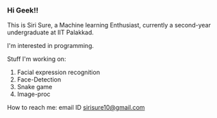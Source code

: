 ### Hi Geek!! 
This is Siri Sure, a Machine learning Enthusiast, currently a second-year undergraduate at IIT Palakkad.


I'm interested in programming.

Stuff I'm working on:
1. Facial expression recognition
2. Face-Detection
3. Snake game
4. Image-proc

How to reach me: email ID sirisure10@gmail.com
<!--
**siris11/siris11** is a ✨ _special_ ✨ repository because its `README.md` (this file) appears on your GitHub profile.

Here are some ideas to get you started:

- 🔭 I’m currently working on ...
- 🌱 I’m currently learning ...
- 👯 I’m looking to collaborate on ...
- 🤔 I’m looking for help with ...
- 💬 Ask me about ...
- 📫 How to reach me: ...
- 😄 Pronouns: ...
- ⚡ Fun fact: ...
-->
